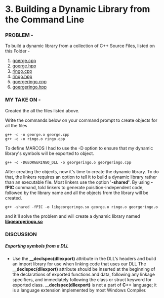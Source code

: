 # 3. Building a Dynamic Library from the Command Line

### PROBLEM -

To build a dynamic library from a collection of C++ Source Files, listed on this Folder -
1. [goerge.cpp](https://github.com/dibakarsutradhar/cpp-cookbook/blob/master/1.building-cpp-application/3.dynamicLibrary/george.cpp)
2. [goerge.hpp](https://github.com/dibakarsutradhar/cpp-cookbook/blob/master/1.building-cpp-application/3.dynamicLibrary/george.hpp)
3. [ringo.cpp](https://github.com/dibakarsutradhar/cpp-cookbook/blob/master/1.building-cpp-application/3.dynamicLibrary/ringo.cpp)
4. [ringo.hpp](https://github.com/dibakarsutradhar/cpp-cookbook/blob/master/1.building-cpp-application/3.dynamicLibrary/ringo.hpp)
5. [goergeringo.cpp](https://github.com/dibakarsutradhar/cpp-cookbook/blob/master/1.building-cpp-application/3.dynamicLibrary/georgeringo.cpp)
6. [goergeringo.hpp](https://github.com/dibakarsutradhar/cpp-cookbook/blob/master/1.building-cpp-application/3.dynamicLibrary/georgeringo.hpp)


### MY TAKE ON -

Created the all the files listed above.

Write the commands below on your command prompt to create objects for all the files

```
g++ -c -o george.o george.cpp
g++ -c -o ringo.o ringo.cpp
```

To define MARCOS I had to use the -D option to ensure that my dynamic library's symbols will be exported to object.
```
g++ -c -DGEORGERINGO_DLL -o georgeringo.o georgeringo.cpp
```
After creating the objects, now it's time to create the dynamic library.
To do that, the linkers requires an option to tell it to build a dynamic library rather than an executable file. Most linkers use the option **'-shared'**. By using **-fPIC** command, told linkers to generate poisition-independent code, followed by the library name and all the objects from the library will be created.

```
g++ -shared -fPIC -o libgeorgeringo.so george.o ringo.o georgeringo.o
```

and it'll solve the problem and will create a dynamic library named **[libgeorgeringo.so](https://github.com/dibakarsutradhar/cpp-cookbook/blob/master/1.building-cpp-application/3.dynamicLibrary/libgeorgeringo.so)**


### DISCUSSION

##### Exporting symbols from a DLL
* Use the **__declspec(dllexport)** attribute in the DLL's headers and build an import library for use when linking code that uses our DLL
    The **__declspec(dllexport)** attribute should be inserted at the beginning of the declarations of exported functions and data, following any linkage specifiers, and immediately following the class or struct keyword for exported class. **__declspec(dllexport)** is not a part of **C++** language; it is a language extension implemented by most Windows Compiler.
